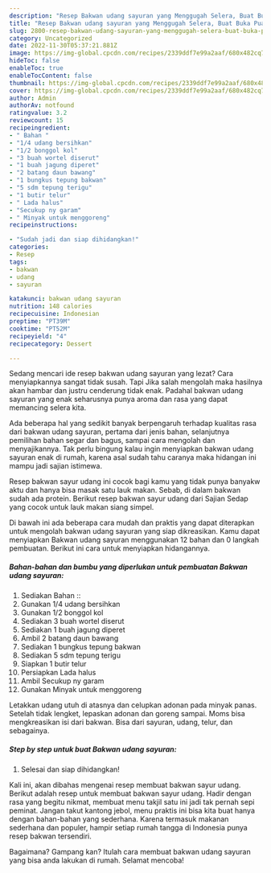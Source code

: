 ```yaml
---
description: "Resep Bakwan udang sayuran yang Menggugah Selera, Buat Buka Puasa Bisa Manjain Lidah"
title: "Resep Bakwan udang sayuran yang Menggugah Selera, Buat Buka Puasa Bisa Manjain Lidah"
slug: 2800-resep-bakwan-udang-sayuran-yang-menggugah-selera-buat-buka-puasa-bisa-manjain-lidah
category: Uncategorized
date: 2022-11-30T05:37:21.881Z
image: https://img-global.cpcdn.com/recipes/2339ddf7e99a2aaf/680x482cq70/bakwan-udang-sayuran-foto-resep-utama.jpg
hideToc: false
enableToc: true
enableTocContent: false
thumbnail: https://img-global.cpcdn.com/recipes/2339ddf7e99a2aaf/680x482cq70/bakwan-udang-sayuran-foto-resep-utama.jpg
cover: https://img-global.cpcdn.com/recipes/2339ddf7e99a2aaf/680x482cq70/bakwan-udang-sayuran-foto-resep-utama.jpg
author: Admin
authorAv: notfound
ratingvalue: 3.2
reviewcount: 15
recipeingredient:
- " Bahan "
- "1/4 udang bersihkan"
- "1/2 bonggol kol"
- "3 buah wortel diserut"
- "1 buah jagung diperet"
- "2 batang daun bawang"
- "1 bungkus tepung bakwan"
- "5 sdm tepung terigu"
- "1 butir telur"
- " Lada halus"
- "Secukup ny garam"
- " Minyak untuk menggoreng"
recipeinstructions:

- "Sudah jadi dan siap dihidangkan!"
categories:
- Resep
tags:
- bakwan
- udang
- sayuran

katakunci: bakwan udang sayuran 
nutrition: 148 calories
recipecuisine: Indonesian
preptime: "PT39M"
cooktime: "PT52M"
recipeyield: "4"
recipecategory: Dessert

---
```



Sedang mencari ide resep bakwan udang sayuran yang lezat? Cara menyiapkannya sangat tidak susah. Tapi Jika salah mengolah maka hasilnya akan hambar dan justru cenderung tidak enak. Padahal bakwan udang sayuran yang enak seharusnya punya aroma dan rasa yang dapat memancing selera kita.


Ada beberapa hal yang sedikit banyak berpengaruh terhadap kualitas rasa dari bakwan udang sayuran, pertama dari jenis bahan, selanjutnya pemilihan bahan segar dan bagus, sampai cara mengolah dan menyajikannya. Tak perlu bingung kalau ingin menyiapkan bakwan udang sayuran enak di rumah, karena asal sudah tahu caranya maka hidangan ini mampu jadi sajian istimewa.

Resep bakwan sayur udang ini cocok bagi kamu yang tidak punya banyakw aktu dan hanya bisa masak satu lauk makan. Sebab, di dalam bakwan sudah ada protein. Berikut resep bakwan sayur udang dari Sajian Sedap yang cocok untuk lauk makan siang simpel.


Di bawah ini ada beberapa cara mudah dan praktis yang dapat diterapkan untuk mengolah bakwan udang sayuran yang siap dikreasikan. Kamu dapat menyiapkan Bakwan udang sayuran menggunakan 12 bahan dan 0 langkah pembuatan. Berikut ini cara untuk menyiapkan hidangannya.

<!--inarticleads1-->

##### Bahan-bahan dan bumbu yang diperlukan untuk pembuatan Bakwan udang sayuran:

1. Sediakan  Bahan ::
1. Gunakan 1/4 udang bersihkan
1. Gunakan 1/2 bonggol kol
1. Sediakan 3 buah wortel diserut
1. Sediakan 1 buah jagung diperet
1. Ambil 2 batang daun bawang
1. Sediakan 1 bungkus tepung bakwan
1. Sediakan 5 sdm tepung terigu
1. Siapkan 1 butir telur
1. Persiapkan  Lada halus
1. Ambil Secukup ny garam
1. Gunakan  Minyak untuk menggoreng


Letakkan udang utuh di atasnya dan celupkan adonan pada minyak panas. Setelah tidak lengket, lepaskan adonan dan goreng sampai. Moms bisa mengkreasikan isi dari bakwan. Bisa dari sayuran, udang, telur, dan sebagainya. 

<!--inarticleads2-->

##### Step by step untuk buat Bakwan udang sayuran:


1. Selesai dan siap dihidangkan!

Kali ini, akan dibahas mengenai resep membuat bakwan sayur udang. Berikut adalah resep untuk membuat bakwan sayur udang. Hadir dengan rasa yang begitu nikmat, membuat menu takjil satu ini jadi tak pernah sepi peminat. Jangan takut kantong jebol, menu praktis ini bisa kita buat hanya dengan bahan-bahan yang sederhana. Karena termasuk makanan sederhana dan populer, hampir setiap rumah tangga di Indonesia punya resep bakwan tersendiri. 

Bagaimana? Gampang kan? Itulah cara membuat bakwan udang sayuran yang bisa anda lakukan di rumah. Selamat mencoba!
